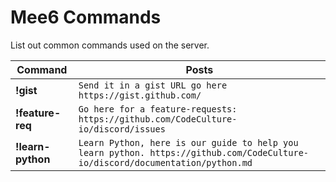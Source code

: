 # Mee6 Commands

List out common commands used on the server.


|  Command | Posts  |
|---|---|
| **!gist**  | ```Send it in a gist URL go here https://gist.github.com/``` |
| **!feature-req**  |  ```Go here for a feature-requests: https://github.com/CodeCulture-io/discord/issues``` |
| **!learn-python**  |  ```Learn Python, here is our guide to help you learn python. https://github.com/CodeCulture-io/discord/documentation/python.md ``` |
